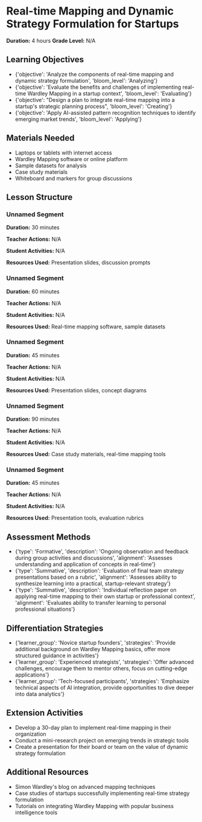 # Real-time Mapping and Dynamic Strategy Formulation for Startups

**Duration:** 4 hours
**Grade Level:** N/A

## Learning Objectives
- {'objective': 'Analyze the components of real-time mapping and dynamic strategy formulation', 'bloom_level': 'Analyzing'}
- {'objective': 'Evaluate the benefits and challenges of implementing real-time Wardley Mapping in a startup context', 'bloom_level': 'Evaluating'}
- {'objective': "Design a plan to integrate real-time mapping into a startup's strategic planning process", 'bloom_level': 'Creating'}
- {'objective': 'Apply AI-assisted pattern recognition techniques to identify emerging market trends', 'bloom_level': 'Applying'}

## Materials Needed
- Laptops or tablets with internet access
- Wardley Mapping software or online platform
- Sample datasets for analysis
- Case study materials
- Whiteboard and markers for group discussions

## Lesson Structure
### Unnamed Segment
**Duration:** 30 minutes

**Teacher Actions:** N/A

**Student Activities:** N/A

**Resources Used:** Presentation slides, discussion prompts

### Unnamed Segment
**Duration:** 60 minutes

**Teacher Actions:** N/A

**Student Activities:** N/A

**Resources Used:** Real-time mapping software, sample datasets

### Unnamed Segment
**Duration:** 45 minutes

**Teacher Actions:** N/A

**Student Activities:** N/A

**Resources Used:** Presentation slides, concept diagrams

### Unnamed Segment
**Duration:** 90 minutes

**Teacher Actions:** N/A

**Student Activities:** N/A

**Resources Used:** Case study materials, real-time mapping tools

### Unnamed Segment
**Duration:** 45 minutes

**Teacher Actions:** N/A

**Student Activities:** N/A

**Resources Used:** Presentation tools, evaluation rubrics

## Assessment Methods
- {'type': 'Formative', 'description': 'Ongoing observation and feedback during group activities and discussions', 'alignment': 'Assesses understanding and application of concepts in real-time'}
- {'type': 'Summative', 'description': 'Evaluation of final team strategy presentations based on a rubric', 'alignment': 'Assesses ability to synthesize learning into a practical, startup-relevant strategy'}
- {'type': 'Summative', 'description': 'Individual reflection paper on applying real-time mapping to their own startup or professional context', 'alignment': 'Evaluates ability to transfer learning to personal professional situations'}

## Differentiation Strategies
- {'learner_group': 'Novice startup founders', 'strategies': 'Provide additional background on Wardley Mapping basics, offer more structured guidance in activities'}
- {'learner_group': 'Experienced strategists', 'strategies': 'Offer advanced challenges, encourage them to mentor others, focus on cutting-edge applications'}
- {'learner_group': 'Tech-focused participants', 'strategies': 'Emphasize technical aspects of AI integration, provide opportunities to dive deeper into data analytics'}

## Extension Activities
- Develop a 30-day plan to implement real-time mapping in their organization
- Conduct a mini-research project on emerging trends in strategic tools
- Create a presentation for their board or team on the value of dynamic strategy formulation

## Additional Resources
- Simon Wardley's blog on advanced mapping techniques
- Case studies of startups successfully implementing real-time strategy formulation
- Tutorials on integrating Wardley Mapping with popular business intelligence tools
